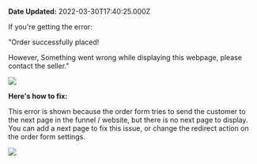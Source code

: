 **Date Updated:** 2022-03-30T17:40:25.000Z

If you're getting the error:

  
"Order successfully placed!

However, Something went wrong while displaying this webpage, please contact the seller."

  
![](https://s3.amazonaws.com/cdn.freshdesk.com/data/helpdesk/attachments/production/48209256614/original/wUA1mhU2XdXcfNNB4KOlHrFFyoxwyLYmyA.png?1648642185)

  
**Here's how to fix:**

  
This error is shown because the order form tries to send the customer to the next page in the funnel / website, but there is no next page to display. You can add a next page to fix this issue, or change the redirect action on the order form settings.

  
![](https://s3.amazonaws.com/cdn.freshdesk.com/data/helpdesk/attachments/production/48209255788/original/2vLDI2sVf3kHaU60G3_30O4L3sp_6YhORQ.png?1648642096)